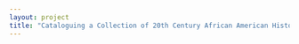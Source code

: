```yaml
--- 
layout: project 
title: "Cataloguing a Collection of 20th Century African American History and Culture" 
---
```



